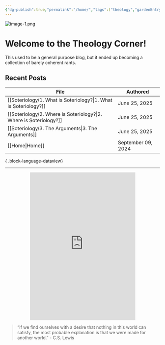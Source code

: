 ```yaml
---
{"dg-publish":true,"permalink":"/home/","tags":["theology","gardenEntry"],"noteIcon":""}
---
```


![image-1.png](/img/user/image-1.png)
# Welcome to the Theology Corner!
This used to be a general purpose blog, but it ended up becoming a collection of barely coherent rants.
## Recent Posts
| File                                                                  | Authored           |
| --------------------------------------------------------------------- | ------------------ |
| [[Soteriology/1. What is Soteriology?\|1. What is Soteriology?]]   | June 25, 2025      |
| [[Soteriology/2. Where is Soteriology?\|2. Where is Soteriology?]] | June 25, 2025      |
| [[Soteriology/3. The Arguments\|3. The Arguments]]                 | June 25, 2025      |
| [[Home\|Home]]                                                     | September 09, 2024 |

{ .block-language-dataview}

---

<div style="display: flex; justify-content: center;">
  <iframe src="https://i.giphy.com/media/v1.Y2lkPTc5MGI3NjExaWRla25sNDhkNW00MXNyeTgzY3Z1NnlqdmszZjVsYTc4amRrdWtiZyZlcD12MV9pbnRlcm5hbF9naWZfYnlfaWQmY3Q9Zw/ayBZf3xVtT74Q/giphy.gif" 
          width="343" height="480" frameBorder="0" allowFullScreen></iframe>
</div>

> “If we find ourselves with a desire that nothing in this world can satisfy, the most probable explanation is that we were made for another world.” - C.S. Lewis